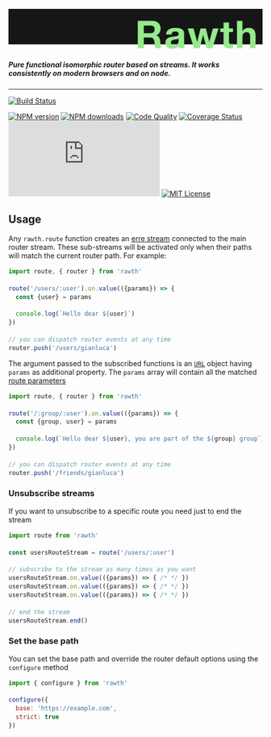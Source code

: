 <p align="righ">
  <img src="https://raw.githubusercontent.com/GianlucaGuarini/rawth/master/rawth-logo.png" alt="rawth"/>
</p>


##### Pure functional isomorphic router based on streams. It works consistently on modern browsers and on node.

---


[![Build Status][ci-image]][ci-url]

[![NPM version][npm-version-image]][npm-url]
[![NPM downloads][npm-downloads-image]][npm-url]
[![Code Quality][codeclimate-image]][codeclimate-url]
[![Coverage Status][coverage-image]][coverage-url]
![rawth size][lib-size]
[![MIT License][license-image]][license-url]

## Usage

Any `rawth.route` function creates an [erre stream](https://github.com/GianlucaGuarini/erre) connected to the main router stream. These sub-streams will be activated only when their paths will match the current router path. For example:

```js
import route, { router } from 'rawth'

route('/users/:user').on.value(({params}) => {
  const {user} = params

  console.log(`Hello dear ${user}`)
})

// you can dispatch router events at any time
router.push('/users/gianluca')
```

The argument passed to the subscribed functions is an [`URL`](https://developer.mozilla.org/en-US/docs/Web/API/URL) object having `params` as additional property. The `params` array will contain all the matched [route parameters](https://github.com/pillarjs/path-to-regexp#parameters)

```js
import route, { router } from 'rawth'

route('/:group/:user').on.value(({params}) => {
  const {group, user} = params

  console.log(`Hello dear ${user}, you are part of the ${group} group`)
})

// you can dispatch router events at any time
router.push('/friends/gianluca')
```

### Unsubscribe streams

If you want to unsubscribe to a specific route you need just to end the stream

```js
import route from 'rawth'

const usersRouteStream = route('/users/:user')

// subscribe to the stream as many times as you want
usersRouteStream.on.value(({params}) => { /* */ })
usersRouteStream.on.value(({params}) => { /* */ })
usersRouteStream.on.value(({params}) => { /* */ })

// end the stream
usersRouteStream.end()
```

### Set the base path

You can set the base path and override the router default options using the `configure` method

```js
import { configure } from 'rawth'

configure({
  base: 'https://example.com',
  strict: true
})

```

[ci-image]:https://github.com/GianlucaGuarini/rawth/actions/workflows/test.yml/badge.svg
[ci-url]:https://github.com/GianlucaGuarini/rawth/actions/workflows/test.yml

[license-image]:http://img.shields.io/badge/license-MIT-000000.svg?style=flat-square
[license-url]:LICENSE

[lib-size]:https://img.badgesize.io/https://unpkg.com/rawth/rawth.min.js?compression=gzip

[npm-version-image]:http://img.shields.io/npm/v/rawth.svg?style=flat-square
[npm-downloads-image]:http://img.shields.io/npm/dm/rawth.svg?style=flat-square
[npm-url]:https://npmjs.org/package/rawth

[coverage-image]:https://img.shields.io/coveralls/GianlucaGuarini/rawth/maser.svg?style=flat-square
[coverage-url]:https://coveralls.io/r/GianlucaGuarini/rawth?branch=dev

[codeclimate-image]:https://api.codeclimate.com/v1/badges/5a4b8cf4736254115cb3/maintainability
[codeclimate-url]:https://codeclimate.com/github/GianlucaGuarini/rawth/maintainability

